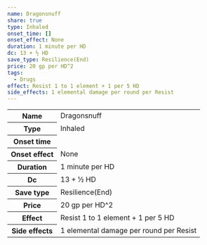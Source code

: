```yaml
---
name: Dragonsnuff
share: true
type: Inhaled
onset_time: []
onset_effect: None
duration: 1 minute per HD
dc: 13 + ½ HD
save_type: Resilience(End)
price: 20 gp per HD^2
tags:
  - Drugs
effect: Resist 1 to 1 element + 1 per 5 HD
side_effects: 1 elemental damage per round per Resist
---
```


<p><span style="overflow-x: auto;"><table><tbody><tr><th>Name</th><td>Dragonsnuff</td></tr><tr><th>Type</th><td>Inhaled</td></tr><tr><th>Onset time</th><td></td></tr><tr><th>Onset effect</th><td>None</td></tr><tr><th>Duration</th><td>1 minute per HD</td></tr><tr><th>Dc</th><td>13 + ½ HD</td></tr><tr><th>Save type</th><td>Resilience(End)</td></tr><tr><th>Price</th><td>20 gp per HD^2</td></tr><tr><th>Effect</th><td>Resist 1 to 1 element + 1 per 5 HD</td></tr><tr><th>Side effects</th><td>1 elemental damage per round per Resist</td></tr></tbody></table></span></p>